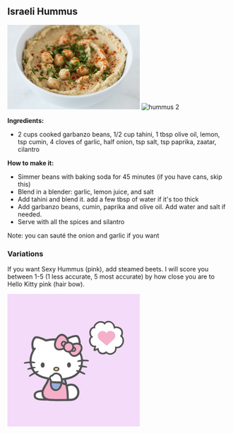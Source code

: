 ## Israeli Hummus

![hummus](hummus.png)
![hummus 2](hummus2.jpg)

**Ingredients:**

* 2 cups cooked garbanzo beans, 1/2 cup tahini, 1 tbsp olive oil, lemon, tsp cumin, 4 cloves of garlic, half onion, tsp salt, tsp paprika, zaatar, cilantro

**How to make it:**

* Simmer beans with baking soda for 45 minutes (if you have cans, skip this)
* Blend in a blender: garlic, lemon juice, and salt
* Add tahini and blend it. add a few tbsp of water if it's too thick
* Add garbanzo beans, cumin, paprika and olive oil. Add water and salt if needed.
* Serve with all the spices and silantro

Note: you can sauté the onion and garlic if you want

### Variations
If you want Sexy Hummus (pink), add steamed beets. I will score you between 1-5 (1 less accurate, 5 most accurate) by how close you are to Hello Kitty pink (hair bow).

![hello kitty](hello-kitty.jpg)
